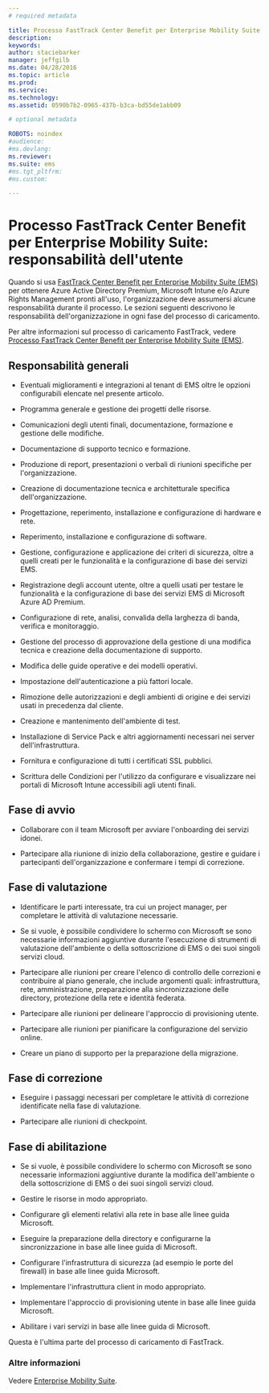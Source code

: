 ```yaml
---
# required metadata

title: Processo FastTrack Center Benefit per Enterprise Mobility Suite: responsabilità dell'utente
description:
keywords:
author: staciebarker
manager: jeffgilb
ms.date: 04/28/2016
ms.topic: article
ms.prod:
ms.service:
ms.technology:
ms.assetid: 0590b7b2-0965-437b-b3ca-bd55de1abb09

# optional metadata

ROBOTS: noindex
#audience:
#ms.devlang:
ms.reviewer: 
ms.suite: ems
#ms.tgt_pltfrm:
#ms.custom:

---
```


# Processo FastTrack Center Benefit per Enterprise Mobility Suite: responsabilità dell'utente

Quando si usa [FastTrack Center Benefit per Enterprise Mobility Suite (EMS)](fasttrack-center-benefit-for-enterprise-mobility-suite-ems.md) per ottenere Azure Active Directory Premium, Microsoft Intune e/o Azure Rights Management pronti all'uso, l'organizzazione deve assumersi alcune responsabilità durante il processo. Le sezioni seguenti descrivono le responsabilità dell'organizzazione in ogni fase del processo di caricamento.

Per altre informazioni sul processo di caricamento FastTrack, vedere [Processo FastTrack Center Benefit per Enterprise Mobility Suite (EMS)](fasttrack-center-benefit-process-for-enterprise-mobility-suite-ems.md).

## Responsabilità generali

-   Eventuali miglioramenti e integrazioni al tenant di EMS oltre le opzioni configurabili elencate nel presente articolo.

-   Programma generale e gestione dei progetti delle risorse.

-   Comunicazioni degli utenti finali, documentazione, formazione e gestione delle modifiche.

-   Documentazione di supporto tecnico e formazione.

-   Produzione di report, presentazioni o verbali di riunioni specifiche per l'organizzazione.

-   Creazione di documentazione tecnica e architetturale specifica dell'organizzazione.

-   Progettazione, reperimento, installazione e configurazione di hardware e rete.

-   Reperimento, installazione e configurazione di software.

-   Gestione, configurazione e applicazione dei criteri di sicurezza, oltre a quelli creati per le funzionalità e la configurazione di base dei servizi EMS.

-   Registrazione degli account utente, oltre a quelli usati per testare le funzionalità e la configurazione di base dei servizi EMS di Microsoft Azure AD Premium.

-   Configurazione di rete, analisi, convalida della larghezza di banda, verifica e monitoraggio.

-   Gestione del processo di approvazione della gestione di una modifica tecnica e creazione della documentazione di supporto.

-   Modifica delle guide operative e dei modelli operativi.

-   Impostazione dell'autenticazione a più fattori locale.

-   Rimozione delle autorizzazioni e degli ambienti di origine e dei servizi usati in precedenza dal cliente.

-   Creazione e mantenimento dell'ambiente di test.

-   Installazione di Service Pack e altri aggiornamenti necessari nei server dell'infrastruttura.

-   Fornitura e configurazione di tutti i certificati SSL pubblici.

-   Scrittura delle Condizioni per l'utilizzo da configurare e visualizzare nei portali di Microsoft Intune accessibili agli utenti finali.

## Fase di avvio

-   Collaborare con il team Microsoft per avviare l'onboarding dei servizi idonei.

-   Partecipare alla riunione di inizio della collaborazione, gestire e guidare i partecipanti dell'organizzazione e confermare i tempi di correzione.

## Fase di valutazione

-   Identificare le parti interessate, tra cui un project manager, per completare le attività di valutazione necessarie.

-   Se si vuole, è possibile condividere lo schermo con Microsoft se sono necessarie informazioni aggiuntive durante l'esecuzione di strumenti di valutazione dell'ambiente o della sottoscrizione di EMS o dei suoi singoli servizi cloud.

-   Partecipare alle riunioni per creare l'elenco di controllo delle correzioni e contribuire al piano generale, che include argomenti quali: infrastruttura, rete, amministrazione, preparazione alla sincronizzazione delle directory, protezione della rete e identità federata.

-   Partecipare alle riunioni per delineare l'approccio di provisioning utente.

-   Partecipare alle riunioni per pianificare la configurazione del servizio online.

-   Creare un piano di supporto per la preparazione della migrazione.

## Fase di correzione

-   Eseguire i passaggi necessari per completare le attività di correzione identificate nella fase di valutazione.

-   Partecipare alle riunioni di checkpoint.

## Fase di abilitazione

-   Se si vuole, è possibile condividere lo schermo con Microsoft se sono necessarie informazioni aggiuntive durante la modifica dell'ambiente o della sottoscrizione di EMS o dei suoi singoli servizi cloud.

-   Gestire le risorse in modo appropriato.

-   Configurare gli elementi relativi alla rete in base alle linee guida Microsoft.

-   Eseguire la preparazione della directory e configurarne la sincronizzazione in base alle linee guida di Microsoft.

-   Configurare l'infrastruttura di sicurezza (ad esempio le porte del firewall) in base alle linee guida Microsoft.

-   Implementare l'infrastruttura client in modo appropriato.

-   Implementare l'approccio di provisioning utente in base alle linee guida Microsoft.

-   Abilitare i vari servizi in base alle linee guida di Microsoft.

Questa è l'ultima parte del processo di caricamento di FastTrack.

### Altre informazioni
Vedere [Enterprise Mobility Suite](https://www.microsoft.com/en-us/server-cloud/enterprise-mobility/overview.aspx).



<!--HONumber=Jun16_HO1-->


